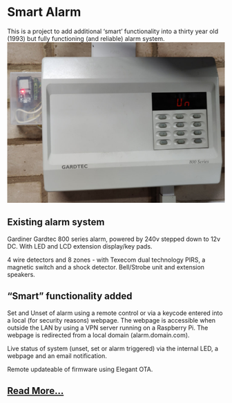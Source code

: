 # Smart Alarm
This is a project to add additional ‘smart’ functionality into a thirty year old (1993) but fully functioning (and reliable) alarm system.
![](https://github.com/blaniosh/alarm/blob/main/intro.jpg)
## Existing alarm system
Gardiner Gardtec 800 series alarm, powered by 240v stepped down to 12v DC. With LED and LCD extension display/key pads.

4 wire detectors and 8 zones - with Texecom dual technology PIRS, a magnetic switch and a shock detector. Bell/Strobe unit and extension speakers.
## “Smart” functionality added
Set and Unset of alarm using a remote control or via a keycode entered into a local (for security reasons) webpage. The webpage is accessible when outside the LAN by using a VPN server running on a Raspberry Pi. The webpage is redirected from a local domain (alarm.domain.com).

Live status of system (unset, set or alarm triggered) via the internal LED, a webpage and an email notification.

Remote updateable of firmware using Elegant OTA.

## [Read More...](https://github.com/blaniosh/alarm/wiki)

